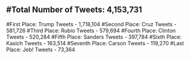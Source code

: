 #Total Number of Tweets: 4,153,731 
---
#First Place: Trump Tweets - 1,718,104
#Second Place: Cruz Tweets - 581,726
#Third Place: Rubio Tweets - 579,694
#Fourth Place: Clinton Tweets - 520,284
#Fifth Place: Sanders Tweets - 397,784
#Sixth Place: Kasich Tweets - 163,514
#Seventh Place: Carson Tweets - 119,270
#Last Place: Jeb! Tweets - 73,364
